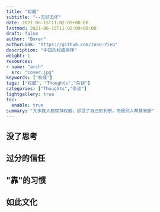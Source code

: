 ```yaml
---
title: "权威"
subtitle: "--无好无坏"
date: 2021-06-15T11:02:09+08:00
lastmod: 2021-06-15T11:02:09+08:00
draft: false
author: "Borer"
authorLink: "https://github.com/JanU-YieG"
description: "中国的权威崇拜"
weight: 1
resources:
- name: "arch"
  src: "cover.jpg"
keywords: ["权威"]
tags: ["权威", "Thoughts","杂谈"]
categories: ["Thoughts","杂谈"]
lightgallery: true
toc:
  enable: true
summary: "大多数人都崇拜权威，却没了自己的判断，而是别人帮其判断"
---
```


## 没了思考

## 过分的信任

## "靠"的习惯

## 如此文化
